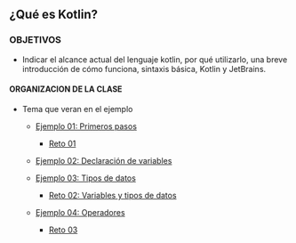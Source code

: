 ## ¿Qué es Kotlin?

### OBJETIVOS 

- Indicar el alcance actual del lenguaje kotlin, por qué  utilizarlo, una breve introducción de cómo funciona, sintaxis básica, Kotlin y JetBrains.

#### ORGANIZACION DE LA CLASE 

- Tema que veran en el ejemplo

	- [Ejemplo 01: Primeros pasos](Ejemplo-01)
		- [Reto 01](Reto-01)
	
	- [Ejemplo 02: Declaración de variables](Ejemplo-02)
	
	- [Ejemplo 03: Tipos de datos](Ejemplo-03)
		- [Reto 02: Variables y tipos de datos](Reto-02)
	
	- [Ejemplo 04: Operadores](Ejemplo-04)
		- [Reto 03](Reto-03)
	
	

